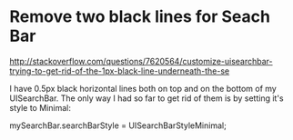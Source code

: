# Remove two black lines for Seach Bar

http://stackoverflow.com/questions/7620564/customize-uisearchbar-trying-to-get-rid-of-the-1px-black-line-underneath-the-se



I have 0.5px black horizontal lines both on top and on the bottom of my UISearchBar. The only way I had so far to get rid of them is by setting it's style to Minimal:

mySearchBar.searchBarStyle = UISearchBarStyleMinimal;